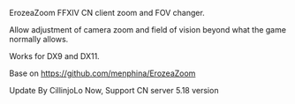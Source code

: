ErozeaZoom
FFXIV CN client zoom and FOV changer.

Allow adjustment of camera zoom and field of vision beyond what the game normally allows.

Works for DX9 and DX11.

Base on https://github.com/menphina/ErozeaZoom

Update By CillinjoLo Now, Support CN server 5.18 version
